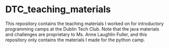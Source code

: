 # DTC_teaching_materials
This repository contains the teaching materials I worked on for introductory programming camps at the Dublin Tech Club. Note that the java materials and challenges are proprietary to Ms. Anne Laughlin Fuller, and this repository only contains the materials I made for the python camp.  
